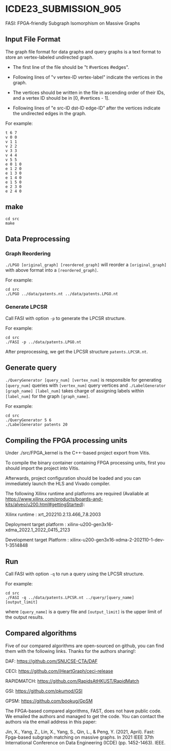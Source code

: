 # ICDE23_SUBMISSION_905
FASI: FPGA-friendly Subgraph Isomorphism on Massive Graphs

## Input File Format
The graph file format for data graphs and query graphs is a text format to store an vertex-labeled undirected graph.
* The first line of the file should be "t #vertices #edges".
- Following lines of "v vertex-ID vertex-label" indicate the vertices in the graph.

- The vertices should be written in the file in ascending order of their IDs, and a vertex ID should be in [0, #vertices - 1].
* Following lines of "e src-ID dst-ID edge-ID" after the vertices indicate the undirected edges in the graph.

For example:

```
t 6 7
v 0 0
v 1 1
v 2 2
v 3 3
v 4 4
v 5 5
e 0 1 0
e 1 2 0
e 1 3 0
e 1 4 0
e 1 5 0
e 2 3 0
e 2 4 0
```

## make
```
cd src
make
```

## Data Preprocessing

### Graph Reordering
````./LPGO [original_graph] [reordered_graph]```` will reorder a ````[original_graph]```` with above format into a ````[reordered_graph]````.

For example:
```
cd src
./LPGO ../data/patents.nt ../data/patents.LPGO.nt
```

### Generate LPCSR
Call FASI with option ````-p```` to generate the LPCSR structure.

For example:
```
cd src
./FASI -p ../data/patents.LPGO.nt
```
After preprocessing, we get the LPCSR structure ````patents.LPCSR.nt````.

## Generate query
````./QueryGenerator [query_num] [vertex_num]```` is responsible for generating ````[query_num]```` queries with ````[vertex_num]```` query vertices and ````./LabelGenerator [graph_name] [label_num]```` takes charge of assigning labels within ````[label_num]```` for the graph ````[graph_name]````.

For example:
```
cd src
./QueryGenerator 5 6 
./LabelGenerator patents 20
```

## Compiling the FPGA processing units
Under ./src/FPGA_kernel is the C++-based project export from Vitis.

To compile the binary container containing FPGA processing units, first you should import the project into Vitis.

Afterwards, project configuration should be loaded and you can immediately launch the HLS and Vivado compiler.

The following Xilinx runtime and platforms are required (Avaliable at https://www.xilinx.com/products/boards-and-kits/alveo/u200.html#gettingStarted):

Xilinx runtime : xrt_202210.2.13.466_7.8.2003

Deployment target platform : xilinx-u200-gen3x16-xdma_2022.1_2022_0415_2123

Development target Platform : xilinx-u200-gen3x16-xdma-2-202110-1-dev-1-3514848

## Run
Call FASI with option ````-q```` to run a query using the LPCSR structure.

For example:
```
cd src
./FASI -q ../data/patents.LPCSR.nt ../query/[query_name] [output_limit]
```
where ````[query_name]```` is a query file and ````[output_limit]```` is the upper limit of the output results.

## Compared algorithms
Five of our compared algorithms are open-sourced on github, you can find them with the following links. Thanks for the authors sharing!:

DAF: https://github.com/SNUCSE-CTA/DAF

CECI: https://github.com/iHeartGraph/ceci-release

RAPIDMATCH: https://github.com/RapidsAtHKUST/RapidMatch

GSI: https://github.com/pkumod/GSI

GPSM: https://github.com/bookug/GpSM

The FPGA-based compared algorithms, FAST, does not have public code. We emailed the authors and managed to get the code. You can contact the authors via the email address in this paper: 

Jin, X., Yang, Z., Lin, X., Yang, S., Qin, L., & Peng, Y. (2021, April). Fast: Fpga-based subgraph matching on massive graphs. In 2021 IEEE 37th International Conference on Data Engineering (ICDE) (pp. 1452-1463). IEEE.
